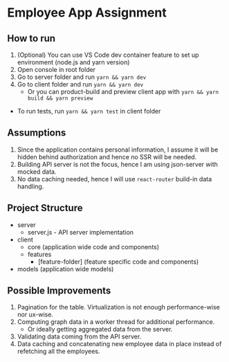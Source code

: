 # Employee App Assignment

## How to run

1. (Optional) You can use VS Code dev container feature to set up environment (node.js and yarn version)
1. Open console in root folder
1. Go to server folder and run `yarn && yarn dev`
1. Go to client folder and run `yarn && yarn dev`
   - Or you can product-build and preview client app with `yarn && yarn build && yarn preview`

- To run tests, run `yarn && yarn test` in client folder

## Assumptions

1. Since the application contains personal information, I assume it will be hidden behind authorization and hence no SSR will be needed.
1. Building API server is not the focus, hence I am using json-server with mocked data.
1. No data caching needed, hence I will use `react-router` build-in data handling.

## Project Structure

- server
  - server.js - API server implementation
- client
  - core (application wide code and components)
  - features
    - [feature-folder] (feature specific code and components)
- models (application wide models)

## Possible Improvements

1. Pagination for the table. Virtualization is not enough performance-wise nor ux-wise.
1. Computing graph data in a worker thread for additional performance.
   - Or ideally getting aggregated data from the server.
1. Validating data coming from the API server.
1. Data caching and concatenating new employee data in place instead of refetching all the employees.

